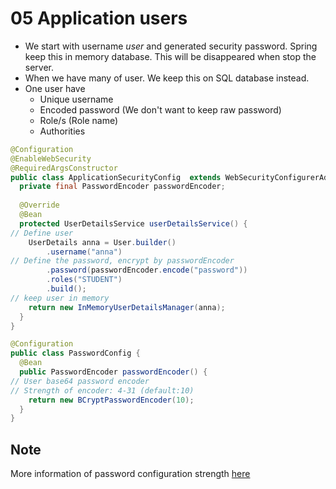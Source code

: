 # 05 Application users
- We start with username *user* and generated security password. Spring keep this in memory database. This will be disappeared when stop the server.
- When we have many of user. We keep this on SQL database instead.
- One user have
  - Unique username
  - Encoded password (We don't want to keep raw password)
  - Role/s (Role name)
  - Authorities
  
```java
@Configuration
@EnableWebSecurity
@RequiredArgsConstructor
public class ApplicationSecurityConfig  extends WebSecurityConfigurerAdapter {
  private final PasswordEncoder passwordEncoder;
  
  @Override
  @Bean
  protected UserDetailsService userDetailsService() {
// Define user
    UserDetails anna = User.builder()
        .username("anna")
// Define the password, encrypt by passwordEncoder
        .password(passwordEncoder.encode("password"))
        .roles("STUDENT")
        .build();
// keep user in memory     
    return new InMemoryUserDetailsManager(anna);
  }
}
```

```java
@Configuration
public class PasswordConfig {
  @Bean
  public PasswordEncoder passwordEncoder() {
// User base64 password encoder
// Strength of encoder: 4-31 (default:10)
    return new BCryptPasswordEncoder(10);
  }
}
```

## Note
More information of password configuration strength [here](https://stackoverflow.com/questions/41542872/why-the-strength-of-bcryptpasswordencoder-is-in-between-4-and-31)